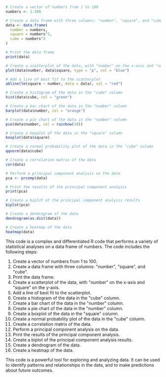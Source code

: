 ```r
# Create a vector of numbers from 1 to 100
numbers <- 1:100

# Create a data frame with three columns: "number", "square", and "cube"
data <- data.frame(
  number = numbers,
  square = numbers^2,
  cube = numbers^3
)

# Print the data frame
print(data)

# Create a scatterplot of the data, with "number" on the x-axis and "square" on the y-axis
plot(data$number, data$square, type = "p", col = "blue")

# Add a line of best fit to the scatterplot
abline(lm(square ~ number, data = data), col = "red")

# Create a histogram of the data in the "cube" column
hist(data$cube, col = "green")

# Create a bar chart of the data in the "number" column
barplot(data$number, col = "orange")

# Create a pie chart of the data in the "number" column
pie(data$number, col = rainbow(10))

# Create a boxplot of the data in the "square" column
boxplot(data$square)

# Create a normal probability plot of the data in the "cube" column
qqnorm(data$cube)

# Create a correlation matrix of the data
cor(data)

# Perform a principal component analysis on the data
pca <- prcomp(data)

# Print the results of the principal component analysis
print(pca)

# Create a biplot of the principal component analysis results
biplot(pca)

# Create a dendrogram of the data
dendrogram(as.dist(data))

# Create a heatmap of the data
heatmap(data)
```

This code is a complex and differentiated R code that performs a variety of statistical analyses on a data frame of numbers. The code includes the following steps:

1. Create a vector of numbers from 1 to 100.
2. Create a data frame with three columns: "number", "square", and "cube".
3. Print the data frame.
4. Create a scatterplot of the data, with "number" on the x-axis and "square" on the y-axis.
5. Add a line of best fit to the scatterplot.
6. Create a histogram of the data in the "cube" column.
7. Create a bar chart of the data in the "number" column.
8. Create a pie chart of the data in the "number" column.
9. Create a boxplot of the data in the "square" column.
10. Create a normal probability plot of the data in the "cube" column.
11. Create a correlation matrix of the data.
12. Perform a principal component analysis on the data.
13. Print the results of the principal component analysis.
14. Create a biplot of the principal component analysis results.
15. Create a dendrogram of the data.
16. Create a heatmap of the data.

This code is a powerful tool for exploring and analyzing data. It can be used to identify patterns and relationships in the data, and to make predictions about future outcomes.